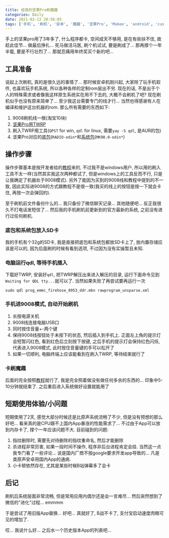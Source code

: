```yaml
---
title: 给我的坚果Pro刷魔趣
categories: Daily
date: 2021-02-12 20:56:03
tags: ['手机', '刷机', '安卓', '魔趣', '坚果Pro', 'Mokee', 'android', 'custom ROM']
---
```


手上的坚果pro用了3年多了, 什么程序都卡, 空间成天不够用, 是在有些扶不住, 故趁此佳节... 做最后挣扎... 死马做活马医, 刷个机试试, 要是刷成了... 那再撑个一年半载, 要是不行壮烈了... 那就忍痛用年终奖买个新的吧...
<!-- 摘要部分 -->
<!-- more -->

## 工具准备

说起上次刷机, 真的是很久远的事情了... 那时候安卓机刚兴起, 大家除了玩手机软件, 也喜欢玩手机系统, 所以各种各样的定制rom层出不穷. 现在的话, 不是出于个人的特殊需求或者像我这样原生系统实在用不下去的, 大概不会刷机了吧? 现在刷机似乎也没有原来简单了... 至少我这台需要专门的线才行... 当然也得感谢有人在编译和维护这台机器的rom. 那么所有需要的东西如下:

1. 9008刷机线一根(淘宝10块)
2. [坚果Pro用TWRP]()
3. 刷入TWRP用工具(`QPST` for win, `qdl` for linux, 需要`yay -S qdl`, 是AUR的包)
4. 坚果Pro对应的[底包](https://download.mokeedev.com/odin.html)(`RADIO-odin*`和[系统包](https://download.mokeedev.com/odin.html)(`MK90.0-odin*`)

## 操作步骤

操作步骤基本是按开发者给的[教程](https://bbs.mokeedev.com/t/topic/14503)来的, 不过我不是windows用户, 所以用的刷入工具不太一样(当然其实我这次两种都试了, 但是windows上的工具反而不行, 只是让我确定了机器处于9008模式). 另外了能因为买到的9008线和教程中提到的不一致, 因此实际进9008的方式跟教程不是很一致(我买的线上的按钮是按一下就会卡住, 再按一次会弹回的).

至于刷机前文件备份什么的... 我只备份了微信聊天记录... 其他随便吧... 反正我很久不打电话发短信了... 然后我的手机刷机前更新到的官方最新的系统, 之前没有进行过任何刷机.

### 底包和系统包放入SD卡
我的手机有个32g的SD卡, 我是直接把底包和系统包都放SD卡上了, 放内置存储应该是可以的, 因为后面刷的时候有看到选项, 不过因为没有实操暂且未知.

### 电脑运行qdl, 等待手机插入
下载好TWRP, 安装好`qdl`, 把TWRP解压出来进入解压的目录, 运行下面命令见到`Waiting for QDL tty...`就可以了. 当然如果失败了再尝试要再运行一次

```
sudo qdl prog_emmc_firehose_8953_ddr.mbn rawprogram_unsparse.xml
```

### 手机进9008模式, 自动开始刷机

1. 长按电源关机
2. 9008线连接电脑USB口
3. 同时按住音量+-两个键
4. 保持9008线按钮处于未按下的状态, 然后插入到手机上. 正面左上角的提示灯会短暂闪红色, 看到红色后立刻按下按键, 之后手机的提示灯会保持红色闪烁, 代表进入9008模式, 此时按住音量键的手可以松开了
5. 如果一切顺利, 电脑终端上应该能看到在刷入TWRP, 等待结束就行了

### 卡刷魔趣

后面的完全按照[教程](https://bbs.mokeedev.com/t/topic/14503)就行了, 我是完全照着做没有做任何多余的东西的... 印象中5-10分钟就结束了. 之后重启进入系统做好设置就能用了

## 短期使用体验/小问题

短期使用了2天, 感觉大部分时候还是比原声系统流畅了不少, 但是没有预想的那么好吧... 看来真的是CPU跟不上国内App暴涨的性能需求了... 不过由于App可以放到内存卡了, 撑个一年应该问题不大. 目前碰到的问题:

1. 指纹删除时, 需要先对待删除的指纹重命名, 然后才能删除
2. 杀进程非常厉害, 如果一段时间不操作, 程序非后台进程肯定会挂. 当然这一点我专门看了一些评论... 说是国内厂商不按google要求开发app导致的... 凡是类原声安卓用国内App的通病.
3. 小卡顿依然存在, 尤其是某些时候B站弹幕多了会卡

## 后记

刷机后系统层面非常流畅, 但是常用应用内偶尔还是会一言难尽... 然后突然想到了微信的"进化"过程... emmmm

于是尝试了用旧版App替换... 好吧... 真就好了, B战不卡了, 支付宝启动速度肉眼可见的增加了.

哎... 我说什么好... 之后水一个历史版本App的列表吧...
